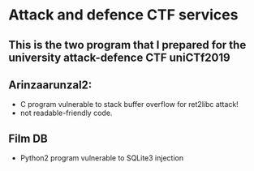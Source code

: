 # Attack and defence CTF services
## This is the two program that I prepared for the university attack-defence CTF  uniCTf2019
## Arinzaarunzal2:
- C program vulnerable to stack buffer overflow for ret2libc attack!
- not readable-friendly code.
## Film DB
- Python2 program vulnerable to SQLite3 injection 
